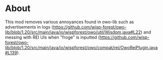 # About

This mod removes various annoyances found in owo-lib such as advertisements in logs (https://github.com/wisp-forest/owo-lib/blob/1.20/src/main/java/io/wispforest/owo/util/Wisdom.java#L22) and messing with REI UIs when "froge" is inputted (https://github.com/wisp-forest/owo-lib/blob/1.20/src/main/java/io/wispforest/owo/compat/rei/OwoReiPlugin.java#L139).
